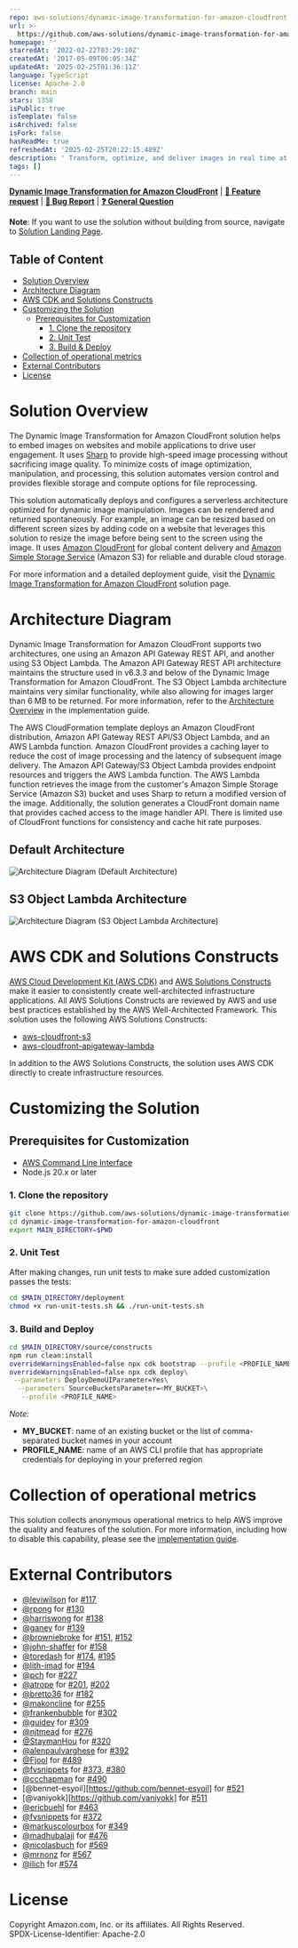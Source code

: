 ```yaml
---
repo: aws-solutions/dynamic-image-transformation-for-amazon-cloudfront
url: >-
  https://github.com/aws-solutions/dynamic-image-transformation-for-amazon-cloudfront
homepage: ''
starredAt: '2022-02-22T03:29:10Z'
createdAt: '2017-05-09T06:05:34Z'
updatedAt: '2025-02-25T01:36:11Z'
language: TypeScript
license: Apache-2.0
branch: main
stars: 1358
isPublic: true
isTemplate: false
isArchived: false
isFork: false
hasReadMe: true
refreshedAt: '2025-02-25T20:22:15.489Z'
description: ' Transform, optimize, and deliver images in real time at a fraction of the cost.'
tags: []
---
```


**[Dynamic Image Transformation for Amazon CloudFront](https://aws.amazon.com/solutions/implementations/dynamic-image-transformation-for-amazon-cloudfront/)** | **[🚧 Feature request](https://github.com/aws-solutions/serverless-image-handler/issues/new?assignees=&labels=enhancement&template=feature_request.md&title=)** | **[🐛 Bug Report](https://github.com/aws-solutions/serverless-image-handler/issues/new?assignees=&labels=bug&template=bug_report.md&title=)** | **[❓ General Question](https://github.com/aws-solutions/serverless-image-handler/issues/new?assignees=&labels=question&template=general_question.md&title=)**

**Note**: If you want to use the solution without building from source, navigate to [Solution Landing Page](https://aws.amazon.com/solutions/implementations/dynamic-image-transformation-for-amazon-cloudfront/).

## Table of Content

- [Solution Overview](#solution-overview)
- [Architecture Diagram](#architecture-diagram)
- [AWS CDK and Solutions Constructs](#aws-cdk-and-solutions-constructs)
- [Customizing the Solution](#customizing-the-solution)
  - [Prerequisites for Customization](#prerequisites-for-customization)
    - [1. Clone the repository](#1-clone-the-repository)
    - [2. Unit Test](#2-unit-test)
    - [3. Build & Deploy](#3-build-and-deploy)
- [Collection of operational metrics](#collection-of-operational-metrics)
- [External Contributors](#external-contributors)
- [License](#license)

# Solution Overview

The Dynamic Image Transformation for Amazon CloudFront solution helps to embed images on websites and mobile applications to drive user engagement. It uses [Sharp](https://sharp.pixelplumbing.com/en/stable/) to provide high-speed image processing without sacrificing image quality. To minimize costs of image optimization, manipulation, and processing, this solution automates version control and provides flexible storage and compute options for file reprocessing.

This solution automatically deploys and configures a serverless architecture optimized for dynamic image manipulation. Images can be rendered and returned spontaneously. For example, an image can be resized based on different screen sizes by adding code on a website that leverages this solution to resize the image before being sent to the screen using the image. It uses [Amazon CloudFront](https://aws.amazon.com/cloudfront) for global content delivery and [Amazon Simple Storage Service](https://aws.amazon.com/s3) (Amazon S3) for reliable and durable cloud storage.

For more information and a detailed deployment guide, visit the [Dynamic Image Transformation for Amazon CloudFront](https://aws.amazon.com/solutions/implementations/dynamic-image-transformation-for-amazon-cloudfront/) solution page.

# Architecture Diagram

Dynamic Image Transformation for Amazon CloudFront supports two architectures, one using an Amazon API Gateway REST API, and another using S3 Object Lambda. The Amazon API Gateway REST API architecture maintains the structure used in v6.3.3 and below of the Dynamic Image Transformation for Amazon CloudFront. The S3 Object Lambda architecture maintains very similar functionality, while also allowing for images larger than 6 MB to be returned. For more information, refer to the [Architecture Overview](https://docs.aws.amazon.com/solutions/latest/serverless-image-handler/architecture-overview.html) in the implementation guide.

The AWS CloudFormation template deploys an Amazon CloudFront distribution, Amazon API Gateway REST API/S3 Object Lambda, and an AWS Lambda function. Amazon CloudFront provides a caching layer to reduce the cost of image processing and the latency of subsequent image delivery. The Amazon API Gateway/S3 Object Lambda provides endpoint resources and triggers the AWS Lambda function. The AWS Lambda function retrieves the image from the customer's Amazon Simple Storage Service (Amazon S3) bucket and uses Sharp to return a modified version of the image. Additionally, the solution generates a CloudFront domain name that provides cached access to the image handler API. There is limited use of CloudFront functions for consistency and cache hit rate purposes.

## Default Architecture

![Architecture Diagram (Default Architecture)](./default_architecture.png)

## S3 Object Lambda Architecture

![Architecture Diagram (S3 Object Lambda Architecture)](./object_lambda_architecture.png)


# AWS CDK and Solutions Constructs

[AWS Cloud Development Kit (AWS CDK)](https://aws.amazon.com/cdk/) and [AWS Solutions Constructs](https://aws.amazon.com/solutions/constructs/) make it easier to consistently create well-architected infrastructure applications. All AWS Solutions Constructs are reviewed by AWS and use best practices established by the AWS Well-Architected Framework. This solution uses the following AWS Solutions Constructs:

- [aws-cloudfront-s3](https://docs.aws.amazon.com/solutions/latest/constructs/aws-cloudfront-s3.html)
- [aws-cloudfront-apigateway-lambda](https://docs.aws.amazon.com/solutions/latest/constructs/aws-cloudfront-apigateway-lambda.html)

In addition to the AWS Solutions Constructs, the solution uses AWS CDK directly to create infrastructure resources.

# Customizing the Solution

## Prerequisites for Customization

- [AWS Command Line Interface](https://aws.amazon.com/cli/)
- Node.js 20.x or later

### 1. Clone the repository

```bash
git clone https://github.com/aws-solutions/dynamic-image-transformation-for-amazon-cloudfront.git
cd dynamic-image-transformation-for-amazon-cloudfront
export MAIN_DIRECTORY=$PWD
```


### 2. Unit Test

After making changes, run unit tests to make sure added customization passes the tests:

```bash
cd $MAIN_DIRECTORY/deployment
chmod +x run-unit-tests.sh && ./run-unit-tests.sh
```

### 3. Build and Deploy
```bash
cd $MAIN_DIRECTORY/source/constructs
npm run clean:install
overrideWarningsEnabled=false npx cdk bootstrap --profile <PROFILE_NAME>
overrideWarningsEnabled=false npx cdk deploy\
 --parameters DeployDemoUIParameter=Yes\
  --parameters SourceBucketsParameter=<MY_BUCKET>\
   --profile <PROFILE_NAME>
```

_Note:_
- **MY_BUCKET**: name of an existing bucket or the list of comma-separated bucket names in your account
- **PROFILE_NAME**: name of an AWS CLI profile that has appropriate credentials for deploying in your preferred region

# Collection of operational metrics

This solution collects anonymous operational metrics to help AWS improve the quality and features of the solution. For more information, including how to disable this capability, please see the [implementation guide](https://docs.aws.amazon.com/solutions/latest/serverless-image-handler/reference.html#anonymized-data-collection).

# External Contributors

- [@leviwilson](https://github.com/leviwilson) for [#117](https://github.com/aws-solutions/serverless-image-handler/pull/117)
- [@rpong](https://github.com/rpong) for [#130](https://github.com/aws-solutions/serverless-image-handler/pull/130)
- [@harriswong](https://github.com/harriswong) for [#138](https://github.com/aws-solutions/serverless-image-handler/pull/138)
- [@ganey](https://github.com/ganey) for [#139](https://github.com/aws-solutions/serverless-image-handler/pull/139)
- [@browniebroke](https://github.com/browniebroke) for [#151](https://github.com/aws-solutions/serverless-image-handler/pull/151), [#152](https://github.com/aws-solutions/serverless-image-handler/pull/152)
- [@john-shaffer](https://github.com/john-shaffer) for [#158](https://github.com/aws-solutions/serverless-image-handler/pull/158)
- [@toredash](https://github.com/toredash) for [#174](https://github.com/aws-solutions/serverless-image-handler/pull/174), [#195](https://github.com/aws-solutions/serverless-image-handler/pull/195)
- [@lith-imad](https://github.com/lith-imad) for [#194](https://github.com/aws-solutions/serverless-image-handler/pull/194)
- [@pch](https://github.com/pch) for [#227](https://github.com/aws-solutions/serverless-image-handler/pull/227)
- [@atrope](https://github.com/atrope) for [#201](https://github.com/aws-solutions/serverless-image-handler/pull/201), [#202](https://github.com/aws-solutions/serverless-image-handler/pull/202)
- [@bretto36](https://github.com/bretto36) for [#182](https://github.com/aws-solutions/serverless-image-handler/pull/182)
- [@makoncline](https://github.com/makoncline) for [#255](https://github.com/aws-solutions/serverless-image-handler/pull/255)
- [@frankenbubble](https://github.com/frankenbubble) for [#302](https://github.com/aws-solutions/serverless-image-handler/pull/302)
- [@guidev](https://github.com/guidev) for [#309](https://github.com/aws-solutions/serverless-image-handler/pull/309)
- [@njtmead](https://github.com/njtmead) for [#276](https://github.com/aws-solutions/serverless-image-handler/pull/276)
- [@StaymanHou](https://github.com/StaymanHou) for [#320](https://github.com/aws-solutions/serverless-image-handler/pull/320)
- [@alenpaulvarghese](https://github.com/alenpaulvarghese) for [#392](https://github.com/aws-solutions/serverless-image-handler/pull/392)
- [@Fjool](https://github.com/Fjool) for [#489](https://github.com/aws-solutions/serverless-image-handler/pull/489)
- [@fvsnippets](https://github.com/fvsnippets) for [#373](https://github.com/aws-solutions/serverless-image-handler/pull/373), [#380](https://github.com/aws-solutions/serverless-image-handler/pull/380)
- [@ccchapman](https://github.com/ccchapman) for [#490](https://github.com/aws-solutions/serverless-image-handler/pull/490)
- [@bennet-esyoil][https://github.com/bennet-esyoil] for [#521](https://github.com/aws-solutions/serverless-image-handler/pull/521)
- [@vaniyokk][https://github.com/vaniyokk] for [#511](https://github.com/aws-solutions/serverless-image-handler/pull/511)
- [@ericbuehl](https://github.com/ericbuehl) for [#463](https://github.com/aws-solutions/serverless-image-handler/pull/463)
- [@fvsnippets](https://github.com/fvsnippets) for [#372](https://github.com/aws-solutions/serverless-image-handler/pull/372)
- [@markuscolourbox](https://github.com/markuscolourbox) for [#349](https://github.com/aws-solutions/serverless-image-handler/pull/349)
- [@madhubalaji](https://github.com/madhubalaji) for [#476](https://github.com/aws-solutions/serverless-image-handler/pull/476)
- [@nicolasbuch](https://github.com/nicolasbuch) for [#569](https://github.com/aws-solutions/serverless-image-handler/pull/569)
- [@mrnonz](https://github.com/mrnonz) for [#567](https://github.com/aws-solutions/serverless-image-handler/pull/567)
- [@ilich](https://github.com/ilich) for [#574](https://github.com/aws-solutions/serverless-image-handler/pull/574)

# License

Copyright Amazon.com, Inc. or its affiliates. All Rights Reserved.   
SPDX-License-Identifier: Apache-2.0
